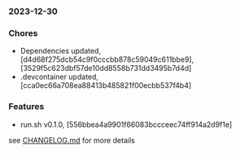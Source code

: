 ### 2023-12-30

### Chores
+ Dependencies updated, [d4d68f275dcb54c9f0cccbb878c59049c611bbe9], [3529f5c623dbf57de10dd8558b731dd3495b7d4d]
+ .devcontainer updated, [cca0ec66a708ea88413b485821f00ecbb537f4b4]

### Features
+ run.sh v0.1.0, [556bbea4a9901f66083bccceec74ff914a2d9f1e]

see <a href='https://github.com/mrjackwills/belugasnooze_pi/blob/main/CHANGELOG.md'>CHANGELOG.md</a> for more details
